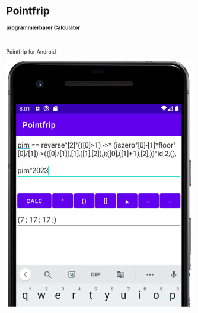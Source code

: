 # Pointfrip
**programmierbarer Calculator**

\
\
Pointfrip for Android

![calculator-image](https://raw.githubusercontent.com/pointfrip/calculator/main/pixel2image.png)

